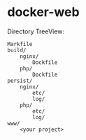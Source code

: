 # docker-web

Directory TreeView:

	Markfile
	build/
		nginx/
			Dockfile
		php/
			Dockfile
	persist/
		nginx/
			etc/
			log/
		php/
			etc/
			log/
	www/
		<your project>